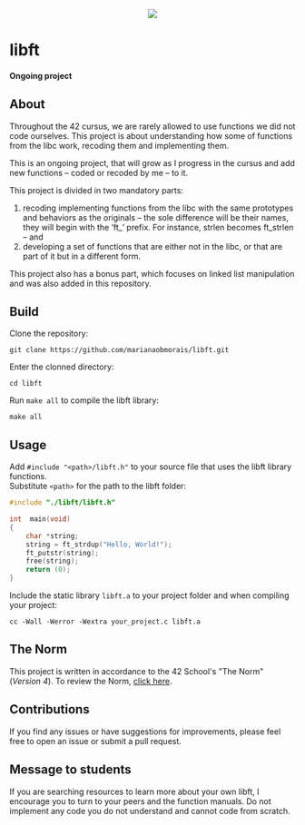 <p align="center">
	<img src="https://img.shields.io/github/last-commit/marianaobmorais/libft?color=%2312bab9&style=flat-square"/>
</p>

# libft

#### Ongoing project

## About

 Throughout the 42 cursus, we are rarely allowed to use functions we did not code ourselves. This project is about understanding how some of functions from the libc work, recoding them and implementing them.
 
 This is an ongoing project, that will grow as I progress in the cursus and add new functions – coded or recoded by me – to it.

 This project is divided in two mandatory parts:  
 1) recoding implementing functions from the libc with the same prototypes and behaviors as the originals – the sole difference will be their names, they will begin with the ’ft_’ prefix. For instance, strlen becomes ft_strlen – and
 2) developing a set of functions that are either not in the libc, or that are part of it but in a different form.

 This project also has a bonus part, which focuses on linked list manipulation and was also added in this repository.

## Build

 Clone the repository: 
 ```shell
git clone https://github.com/marianaobmorais/libft.git
```
 Enter the clonned directory:
 ```shell
cd libft
```
Run `make all` to compile the libft library:
```shell
make all
```

## Usage

Add `#include "<path>/libft.h"` to your source file that uses the libft library functions.  
Substitute `<path>` for the path to the libft folder: 

```c
#include "./libft/libft.h"

int  main(void)
{
	char *string;
	string = ft_strdup("Hello, World!");
	ft_putstr(string);
	free(string);
	return (0);
}
```

Include the static library `libft.a` to your project folder and when compiling your project:

```shell
cc -Wall -Werror -Wextra your_project.c libft.a
```

## The Norm

This project is written in accordance to the 42 School's "The Norm" (_Version 4_). To review the Norm, [click here](https://github.com/42School/norminette/blob/master/pdf/en.norm.pdf).

## Contributions

If you find any issues or have suggestions for improvements, please feel free to open an issue or submit a pull request.

## Message to students

If you are searching resources to learn more about your own libft, I encourage you to turn to your peers and the function manuals. Do not implement any code you do not understand and cannot code from scratch.



